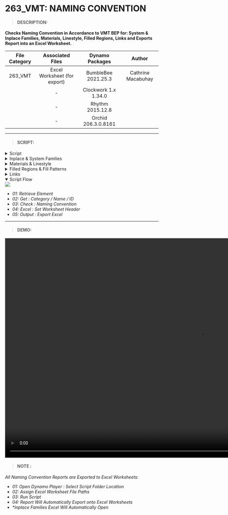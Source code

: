 # 263_VMT: NAMING CONVENTION

> #### DESCRIPTION: 
**Checks Naming Convention in Accordance to VMT BEP for: System & Inplace Families, Materials, Linestyle, Filled Regions, Links and Exports Report into an Excel Worksheet.**

| File Category| Associated Files | Dynamo Packages | Author |
| :-------: | :----: | :---: | :---:
| 263_VMT | Excel Worksheet (for export) | BumbleBee 2021.25.3| Cathrine Macabuhay |
|         | - | Clockwork 1.x 1.34.0|
|         | - | Rhythm 2015.12.8   |
|         | - | Orchid 206.3.0.8161|
----------------------------------------------------------------
> #### SCRIPT: 

<details>
<summary>Script</summary>
<img src="/_images/vmt/VMTNamingConvention.png">
</details>

<details>
<summary>Inplace & System Families</summary>
<img src="/_images/vmt/VMTNCFamilies.png">
</details>

<details>
<summary>Materials & Linestyle</summary>
<img src="/_images/vmt/VMTNCMaterialsLineStyle.png">
</details>

<details>
<summary>Filled Regions & Fill Patterns</summary>
<img src="/_images/vmt/VMTNCFilledRegionPatterns.png">
</details>

<details>
<summary>Links</summary>
<img src="/_images/vmt/VMTNCLinks.png">
</details>

<details open>
<summary>Script Flow</summary>
<img src="/_images/vmt/VMTNCStep.png">
</details>

- *01: Retrieve Element*
- *02: Get : Category / Name / ID*
- *03: Check : Naming Convention*
- *04: Excel : Set Worksheet Header*
- *05: Output : Export Excel*
------------------------------------------------------------------------------

> #### DEMO: 

<video width="1280" height="720" controls>
 <source src="/_demo/VMTNC.mp4" type="video/mp4">
</video>

> #### NOTE : 
*All Naming Convention Reports are Exported to Excel Worksheets:*
- *01: Open Dynamo Player : Select Script Folder Location*
- *02: Assign Excel Worksheet File Paths*
- *03: Run Script*
- *04: Report Will Automatically Export onto Excel Worksheets*
- **Inplace Families Excel Will Automatically Open*